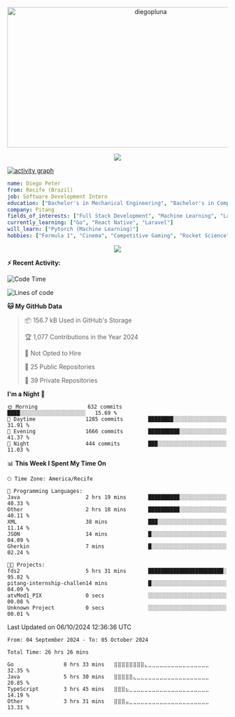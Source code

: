 <p align="center">
  <img src="https://socialify.git.ci/diegopluna/diegopluna/image?font=Inter&forks=1&issues=1&language=1&name=1&owner=1&pattern=Brick%20Wall&pulls=1&stargazers=1&theme=Dark" alt="diegopluna" width="640" height="320" />
</p>

<p align="center">
  <img src="https://github-profile-trophy.vercel.app/?username=diegopluna&theme=tokyonight&column=-1"/>
</p>

[![activity graph](https://github-readme-activity-graph.vercel.app/graph?username=diegopluna&theme=github-dark-dimmed&custom_title=diegopluna%20Activity%20Graph&hide_border=true)](https://github.com/ashutosh00710/github-readme-activity-graph)

```yaml
name: Diego Peter
from: Recife (Brazil)
job: Software Development Intern
education: ["Bachelor's in Mechanical Engineering", "Bachelor's in Computer Science"]
company: Pitang
fields_of_interests: ["Full Stack Development", "Machine Learning", "Large Language Models", "Computer Vision"]
currently_learning: ["Go", "React Native", "Laravel"]
will_learn: ["Pytorch (Machine Learning)"]
hobbies: ["Formula 1", "Cinema", "Competitive Gaming", "Rocket Science"]
```
<p align="center">
  <img src="https://music-profile.rayriffy.com/theme/dark.svg?uid=001361.7bf259d2dfb9456ca71b61612518bc5f.0128" />
</p>

**:zap: Recent Activity:**

<!--START_SECTION:activity-->
<!--END_SECTION:activity-->

<!--START_SECTION:waka-->
![Code Time](http://img.shields.io/badge/Code%20Time-26%20hrs%2026%20mins-blue)

![Lines of code](https://img.shields.io/badge/From%20Hello%20World%20I%27ve%20Written-3.6%20million%20lines%20of%20code-blue)

**🐱 My GitHub Data** 

> 📦 156.7 kB Used in GitHub's Storage 
 > 
> 🏆 1,077 Contributions in the Year 2024
 > 
> 🚫 Not Opted to Hire
 > 
> 📜 25 Public Repositories 
 > 
> 🔑 39 Private Repositories 
 > 
**I'm a Night 🦉** 

```text
🌞 Morning                632 commits         ████░░░░░░░░░░░░░░░░░░░░░   15.69 % 
🌆 Daytime                1285 commits        ████████░░░░░░░░░░░░░░░░░   31.91 % 
🌃 Evening                1666 commits        ██████████░░░░░░░░░░░░░░░   41.37 % 
🌙 Night                  444 commits         ███░░░░░░░░░░░░░░░░░░░░░░   11.03 % 
```


📊 **This Week I Spent My Time On** 

```text
🕑︎ Time Zone: America/Recife

💬 Programming Languages: 
Java                     2 hrs 19 mins       ██████████░░░░░░░░░░░░░░░   40.33 % 
Other                    2 hrs 18 mins       ██████████░░░░░░░░░░░░░░░   40.11 % 
XML                      38 mins             ███░░░░░░░░░░░░░░░░░░░░░░   11.14 % 
JSON                     14 mins             █░░░░░░░░░░░░░░░░░░░░░░░░   04.09 % 
Gherkin                  7 mins              █░░░░░░░░░░░░░░░░░░░░░░░░   02.24 % 

🐱‍💻 Projects: 
fds2                     5 hrs 31 mins       ████████████████████████░   95.82 % 
pitang-internship-challen14 mins             █░░░░░░░░░░░░░░░░░░░░░░░░   04.09 % 
atvMod1_PIX              0 secs              ░░░░░░░░░░░░░░░░░░░░░░░░░   00.08 % 
Unknown Project          0 secs              ░░░░░░░░░░░░░░░░░░░░░░░░░   00.01 % 
```


 Last Updated on 06/10/2024 12:36:36 UTC
<!--END_SECTION:waka-->

<!--START_SECTION:waka-simple-->

```text
From: 04 September 2024 - To: 05 October 2024

Total Time: 26 hrs 26 mins

Go                8 hrs 33 mins   ⣿⣿⣿⣿⣿⣿⣿⣿⣄⣀⣀⣀⣀⣀⣀⣀⣀⣀⣀⣀⣀⣀⣀⣀⣀   32.35 %
Java              5 hrs 30 mins   ⣿⣿⣿⣿⣿⣄⣀⣀⣀⣀⣀⣀⣀⣀⣀⣀⣀⣀⣀⣀⣀⣀⣀⣀⣀   20.85 %
TypeScript        3 hrs 45 mins   ⣿⣿⣿⣦⣀⣀⣀⣀⣀⣀⣀⣀⣀⣀⣀⣀⣀⣀⣀⣀⣀⣀⣀⣀⣀   14.19 %
Other             3 hrs 31 mins   ⣿⣿⣿⣤⣀⣀⣀⣀⣀⣀⣀⣀⣀⣀⣀⣀⣀⣀⣀⣀⣀⣀⣀⣀⣀   13.31 %
```

<!--END_SECTION:waka-simple-->
